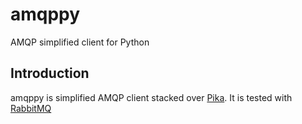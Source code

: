 amqppy
======
AMQP simplified client for Python

Introduction
------------
amqppy is simplified AMQP client stacked over [Pika](https://github.com/pika/pika). It is tested with [RabbitMQ](https://www.rabbitmq.com)

